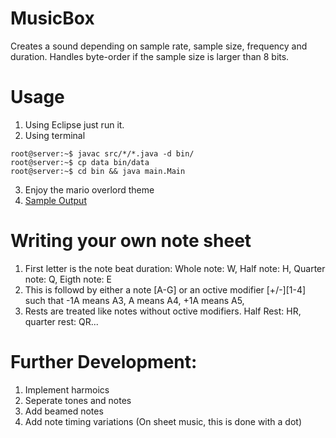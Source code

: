 # MusicBox

Creates a sound depending on sample rate, sample size, frequency and duration.  Handles byte-order if the sample size is larger than 8 bits.

# Usage

1) Using Eclipse just run it.
2) Using terminal

```
root@server:~$ javac src/*/*.java -d bin/
root@server:~$ cp data bin/data
root@server:~$ cd bin && java main.Main
```

3) Enjoy the mario overlord theme
4) [Sample Output](sampleOutput)

# Writing your own note sheet

1) First letter is the note beat duration: Whole note: W, Half note: H, Quarter note: Q, Eigth note: E
2) This is followd by either a note [A-G] or an octive modifier [+/-][1-4] such that -1A means A3, A means A4, +1A means A5,
3) Rests are treated like notes without octive modifiers. Half Rest: HR, quarter rest: QR...

# Further Development:

1) Implement harmoics 
2) Seperate tones and notes
3) Add beamed notes
4) Add note timing variations (On sheet music, this is done with a dot)